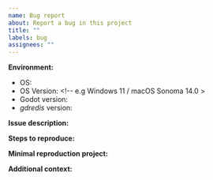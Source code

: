 ```yaml
---
name: Bug report
about: Report a bug in this project
title: ""
labels: bug
assignees: ""
---
```


<!-- Please search existing issues for potential duplicates before filing yours:
https://github.com/vickylance/gdredis/issues?q=is%3Aissue
-->

**Environment:**

- OS: <!-- e.g. Windows / macOS / Linux Distribution -->
- OS Version: <!-- e.g Windows 11 / macOS Sonoma 14.0 >
- Godot version: <!-- e.g. 4.1 -->
- _gdredis_ version: <!-- e.g. 0.1-->

**Issue description:**

<!-- What happened, and what was expected. -->

**Steps to reproduce:**

<!-- Steps to reproduce the behavior -->

**Minimal reproduction project:**

<!-- A small code snippet or zip archive which reproduces the issue. If applicable, add any database files that might help us reproduce your problem. -->

**Additional context:**

<!-- Add any other context or screenshots about the bug report here. -->
